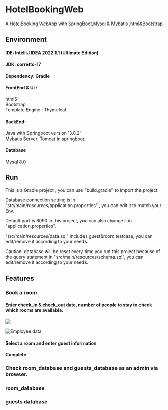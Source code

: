 # HotelBookingWeb
A HotelBooking WebApp with SpringBoot,Mysql &amp; Mybatis ,html&amp;Bootstrap

## Environment


#### IDE: IntelliJ IDEA 2022.1.1 (Ultimate Edition)

#### JDK: corretto-17

#### Dependency: Gradle

#### FrontEnd & UI : 
html5<br>
Bootstrap<br>
Template Engine : Thymeleaf

#### BackEnd :
Java with Springboot version '3.0.2'<br>
Mybatis
Server: Tomcat in springboot

#### Database

Mysql 8.0

## Run

This is a Gradle project , you can use "build.gradle" to import the project.<br>

Database connection setting is in "src/main/resources/application.properties" , you can edit it to  match your Env.<br>

Default port is 8090 in this project, you can also change it in "application.properties".<br>

"src/main/resources/data.sql" includes guest&room testcase, you can edit/remove it according to your needs. .

Caution: database will be reset every time you run this project because of the query statement in "src/main/resources/schema.sql", you can edit/remove it according to your needs. <br>


## Features

### Book a room

#### Enter check_in & check_out date, number of people to stay to check which rooms are available.

<img src="https://previews.dropbox.com/p/thumb/AB07F9ZYNIViNaLJtq-MXz5BUxnFOwx2KqnVPcR8xkNZ3QiQQmWPbKX2qviMZgW3sN0W7mQcjZELGDGWXKfCFWpRNCq1qzCJQV2hsfUeolUsc8HTvRNRA-g1cIsfgmf598qOda3LZnehyRcSFWgZ15Hdvx_YG__UDgZshYoJt1CqzHdmZAYdMiSOYa9p9K6jQBKl77j6P15xRgFGpl9p5SjrkRnP1VaXJ3u7T1lRwNvRH167rURE8SqLIcyzCsmlohzCcR5psaNlYQBFCo8PGpeiKreZlP161JlzWFFhtzMFBa8s8Umu3PKho_8zhwZn_nmW0UXTrNoV9a79E7WVvkgnGj9fL9ppHNfYvlO3_FCLUjggEneOQjA2W7LEO1rGM-g/p.png" >

![Employee data](https://previews.dropbox.com/p/thumb/AB07F9ZYNIViNaLJtq-MXz5BUxnFOwx2KqnVPcR8xkNZ3QiQQmWPbKX2qviMZgW3sN0W7mQcjZELGDGWXKfCFWpRNCq1qzCJQV2hsfUeolUsc8HTvRNRA-g1cIsfgmf598qOda3LZnehyRcSFWgZ15Hdvx_YG__UDgZshYoJt1CqzHdmZAYdMiSOYa9p9K6jQBKl77j6P15xRgFGpl9p5SjrkRnP1VaXJ3u7T1lRwNvRH167rURE8SqLIcyzCsmlohzCcR5psaNlYQBFCo8PGpeiKreZlP161JlzWFFhtzMFBa8s8Umu3PKho_8zhwZn_nmW0UXTrNoV9a79E7WVvkgnGj9fL9ppHNfYvlO3_FCLUjggEneOQjA2W7LEO1rGM-g/p.png)

#### Select a room and enter guest information

#### Complete

### Check room_database and guests_database as an admin via browser.

### room_database

### guests database












